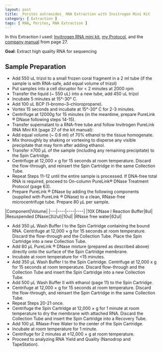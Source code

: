 ```yaml
---
layout: post
title: _Porites astreoides_ RNA Extraction with Invitrogen Mini Kit
category: [ Extraction ]
tags: [ RNA, Porites, RNA Extraction ]
---
```


In this Extraction I used: [Invitrogen RNA mini kit](https://www.thermofisher.com/it/en/home/life-science/dna-rna-purification-analysis/rna-extraction/rna-types/total-rna-extraction/purelink-rna-mini-kit.html), [my Protocol](https://github.com/fscucchia/FScucchia_Lab_Notebook-Mass_Lab/blob/master/protocols/Coral%20fragment%20RNA%20extraction.docx), and the [company manual](https://github.com/fscucchia/FScucchia_Lab_Notebook-Mass_Lab/blob/master/company-manuals/purelink_rna_mini_kit_man.pdf) from page 27.

**Goal**: Extract high quality RNA for sequencing   

## Sample Preparation

-	Add 550 uL trizol to a small frozen coral fragment in a 2 ml tube (if the sample is with RNA-safe, add equal volume of trizol)
-	Put samples into a cell disruptor for < 2 minutes at 2000 rpm
-	Transfer the liquid (~ 550 uL) into a new tube, add 450 uL trizol 
-	Incubate 5 minutes at 15°-30° C.
-	Add 100 uL BCP (1–bromo–3–chloropropane).
-	Vortex 15 seconds and incubate at 15°-30° C for 2-3 minutes.
-	Centrifuge at 12000g for 15 minutes (in the meantime, prepare PureLink ®  DNase following steps 14-15).
-	Transfer supernatant to a RNA-free tube and follow Invitrogen PureLink RNA Mini Kit (page 27 of the kit manual):
-	Add equal volume (~ 0.6 ml) of 70% ethanol to the tissue homogenate. 
-	Mix thoroughly by shaking or vortexing to disperse any visible precipitate that may form after adding ethanol. 
-	Transfer ≤700 μL of the sample (including any remaining precipitate) to the Spin Cartridge.
-	Centrifuge at 12,000 × g for 15 seconds at room temperature. Discard the flow-through, and reinsert the Spin Cartridge in the same Collection Tube. 
-	Repeat Steps 11–12 until the entire sample is processed. If DNA-free total RNA is required, proceed to On-column PureLink® DNase Treatment Protocol (page 63). 
-	Prepare PureLink ®  DNase by adding the following components (supplied with PureLink ®  DNase) to a clean, RNase-free microcentrifuge tube. Prepare 80 μL per sample. 

|Component|Volume|
|---|----|----|----|
|10X DNase I Reaction Buffer|8ul|
|Resuspended DNase(3U/ul)|10ul|
|RNase free water|62ul|

-	Add 350 μL Wash Buffer I to the Spin Cartridge containing the bound RNA. Centrifuge at 12,000 × g for 15 seconds at room temperature. Discard the flow-through and the Collection Tube. Place the Spin Cartridge into a new Collection Tube. 
-	Add 80 μL PureLink ®  DNase mixture (prepared as described above) directly onto the surface of the Spin Cartridge membrane. 
-	Incubate at room temperature for <15 minutes. 
-	Add 350 μL Wash Buffer I to the Spin Cartridge. Centrifuge at 12,000 x g for 15 seconds at room temperature. Discard flow-through and the Collection Tube and insert the Spin Cartridge into a new Collection Tube.
-	Add 500 μL Wash Buffer II with ethanol (page 11) to the Spin Cartridge. 
-	Centrifuge at 12,000 × g for 15 seconds at room temperature. Discard the flow-through, and reinsert the Spin Cartridge in the same Collection Tube. 
-	Repeat Steps 20-21 once. 
-	Centrifuge the Spin Cartridge at 12,000 × g for 1 minute at room temperature to dry the membrane with attached RNA. Discard the Collection Tube and insert the Spin Cartridge into a Recovery Tube. 
-	Add 100 μL RNase-Free Water to the center of the Spin Cartridge.
-	Incubate at room temperature for 1 minute. 
-	Centrifuge for 2 minutes at ≥12,000 × g at room temperature. 
-	Proceed to analyzing RNA Yield and Quality (Nanodrop and TapeStation).

